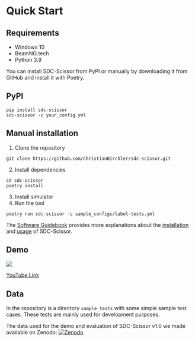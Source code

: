 # Quick Start
## Requirements
* Windows 10
* BeamNG.tech
* Python 3.9

You can install SDC-Scissor from PyPI or manually by downloading it from GitHub and install it with Poetry.
## PyPI
````shell
pip install sdc-scissor
sdc-scissor -c your_config.yml
````

## Manual installation
1. Clone the repository
````shell
git clone https://github.com/ChristianBirchler/sdc-scissor.git
````
2. Install dependencies
````shell
cd sdc-scissor
poetry install
````
3. Install simulator
4. Run the tool
````shell
poetry run sdc-scissor -c sample_configs/label-tests.yml
````

The [Software Guidebook](software_guidebook/index.rst) provides more explanations about the
[installation](software_guidebook/deployment.md) and [usage](software_guidebook/operation_and_support.md) of
SDC-Scissor.

## Demo
[![](https://img.youtube.com/vi/Cn8p648KnfQ/maxresdefault.jpg)](https://youtu.be/Cn8p648KnfQ)

[YouTube Link](https://youtu.be/Cn8p648KnfQ)

## Data
In the repository is a directory `sample_tests` with some simple sample test cases. These tests are mainly used for
development purposes.

The data used for the demo and evaluation of SDC-Scissor v1.0 we made available on Zenodo:
[![Zenodo](https://zenodo.org/badge/DOI/10.5281/zenodo.5903161.svg)](https://doi.org/10.5281/zenodo.5903161)
